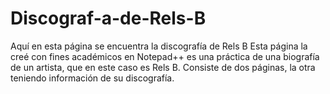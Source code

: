 # Discograf-a-de-Rels-B
Aquí en esta página se encuentra la discografía de Rels B
Esta página la creé con fines académicos en Notepad++ es una práctica de una biografía de un artista, que en este caso es Rels B. Consiste de dos páginas, la otra teniendo información de su discografía. 
